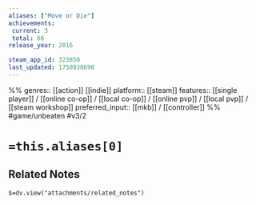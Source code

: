 ```yaml
---
aliases: ["Move or Die"]
achievements:
 current: 3
 total: 66
release_year: 2016

steam_app_id: 323850
last_updated: 1750038690
---
```

%%
genres:: [[action]] [[indie]]
platform:: [[steam]]
features:: [[single player]] / [[online co-op]] / [[local co-op]] / [[online pvp]] / [[local pvp]] / [[steam workshop]]
preferred_input:: [[mkb]] / [[controller]]
%%
#game/unbeaten
#v3/2

# `=this.aliases[0]`
## Related Notes
`$=dv.view("attachments/related_notes")`